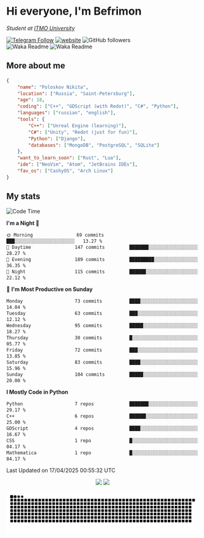 # Hi everyone, I'm Befrimon
*Student at [ITMO University](https://itmo.ru/)*

[![Telegram Follow](https://img.shields.io/badge/Telegram-2CA5E0?style=flat-squeare&logo=telegram&logoColor=white)](https://t.me/bigtoad_tavern)
[![website](https://img.shields.io/badge/Website-2CA5E0?style=flat-squeare&logo=google-chrome&logoColor=white&color=320142)](https://bfn-dev.ru/)
![GitHub followers](https://img.shields.io/github/followers/Befrimon?label=Follow&style=social)
<br>
![Waka Readme](https://github.com/Befrimon/Befrimon/workflows/WakaReadme/badge.svg)
![Waka Readme](https://github.com/Befrimon/Befrimon/workflows/snake/badge.svg)

## More about me
``` JSON
{
    "name": "Poloskov Nikita",
    "location": ["Russia", "Saint-Petersburg"],
    "age": 18,
    "coding": ["C++", "GDScript (with Redot)", "C#", "Python"],
    "languages": ["russian", "english"],
    "tools": {
        "C++": ["Unreal Engine (learning)"],
        "C#": ["Unity", "Redot (just for fun)"],
        "Python": ["Django"],
        "databases": ["MongoDB", "PostgreSQL", "SQLite"]
    },
    "want_to_learn_soon": ["Rust", "Lua"],
    "ide": ["NeoVim", "Atom", "JetBrains IDEs"],
    "fav_os": ["CashyOS", "Arch Linux"]
}
```

## My stats
<!--START_SECTION:waka-->
![Code Time](http://img.shields.io/badge/Code%20Time-9%20hrs%2046%20mins-blue)

**I'm a Night 🦉** 

```text
🌞 Morning                69 commits          ███░░░░░░░░░░░░░░░░░░░░░░   13.27 % 
🌆 Daytime                147 commits         ███████░░░░░░░░░░░░░░░░░░   28.27 % 
🌃 Evening                189 commits         █████████░░░░░░░░░░░░░░░░   36.35 % 
🌙 Night                  115 commits         ██████░░░░░░░░░░░░░░░░░░░   22.12 % 
```
📅 **I'm Most Productive on Sunday** 

```text
Monday                   73 commits          ████░░░░░░░░░░░░░░░░░░░░░   14.04 % 
Tuesday                  63 commits          ███░░░░░░░░░░░░░░░░░░░░░░   12.12 % 
Wednesday                95 commits          █████░░░░░░░░░░░░░░░░░░░░   18.27 % 
Thursday                 30 commits          █░░░░░░░░░░░░░░░░░░░░░░░░   05.77 % 
Friday                   72 commits          ███░░░░░░░░░░░░░░░░░░░░░░   13.85 % 
Saturday                 83 commits          ████░░░░░░░░░░░░░░░░░░░░░   15.96 % 
Sunday                   104 commits         █████░░░░░░░░░░░░░░░░░░░░   20.00 % 
```


**I Mostly Code in Python** 

```text
Python                   7 repos             ███████░░░░░░░░░░░░░░░░░░   29.17 % 
C++                      6 repos             ██████░░░░░░░░░░░░░░░░░░░   25.00 % 
GDScript                 4 repos             ████░░░░░░░░░░░░░░░░░░░░░   16.67 % 
CSS                      1 repo              █░░░░░░░░░░░░░░░░░░░░░░░░   04.17 % 
Mathematica              1 repo              █░░░░░░░░░░░░░░░░░░░░░░░░   04.17 % 
```




 Last Updated on 17/04/2025 00:55:32 UTC
<!--END_SECTION:waka-->

<div align=center>
    <img src="https://github-readme-stats.vercel.app/api?username=Befrimon&rank_icon=github&hide_border=true&show_icons=true&bg_color=0d1117&text_color=fff">
    <img src="https://github-readme-stats.vercel.app/api/top-langs/?username=Befrimon&layout=compact&hide_border=true&show_icons=true&bg_color=0d1117&text_color=fff">
    <!--
    <img src="https://gh.uoc.run.place/api?username=Befrimon&hide_border=true&show_icons=true&bg_color=0d1117&text_color=fff">
    <img src="https://gh.uoc.run.place/api/top-langs/?username=Befrimon&layout=compact&hide_border=true&show_icons=true&bg_color=0d1117&text_color=fff">
    -->
</p>


<picture>
  <source media="(prefers-color-scheme: dark)" srcset="https://raw.githubusercontent.com/Befrimon/Befrimon/output/github-snake-dark.svg">
  <source media="(prefers-color-scheme: light)" srcset="https://raw.githubusercontent.com/Befrimon/Befrimon/output/github-snake.svg">
  <img alt="github contribution grid snake animation" src="https://raw.githubusercontent.com/Befrimon/Befrimon/output/github-snake.svg">
</picture>
